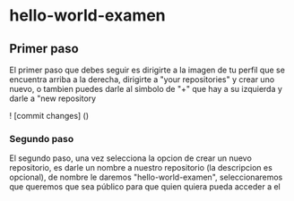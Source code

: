 # hello-world-examen

## Primer paso
<p>El primer paso que debes seguir es dirigirte a la imagen de tu perfil que se encuentra arriba a la derecha, dirigirte a "your repositories" y crear uno nuevo, o tambien puedes darle al simbolo de "+" que hay a su izquierda y darle a "new repository</p>

! [commit changes] ()


### Segundo paso
<p>El segundo paso, una vez selecciona la opcion de crear un nuevo repositorio, es darle un nombre a nuestro repositorio (la descripcion es opcional), de nombre le daremos "hello-world-examen", seleccionaremos que queremos que sea público para que quien quiera pueda acceder a el
